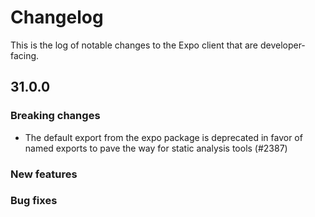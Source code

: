 # Changelog

This is the log of notable changes to the Expo client that are developer-facing.

## 31.0.0

### Breaking changes

- The default export from the expo package is deprecated in favor of named exports to pave the way for static analysis tools (#2387)

### New features

### Bug fixes
